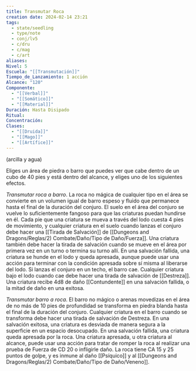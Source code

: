 ```yaml
---
title: Transmutar Roca
creation date: 2024-02-14 23:21
tags:
  - state/seedling
  - type/note
  - conj/lv5
  - c/dru
  - c/mag
  - c/art
aliases: 
Nivel: 5
Escuela: "[[Transmutación]]"
Tiempo_de_Lanzamiento: 1 acción
Alcance: "120"
Componente:
  - "[[Verbal]]"
  - "[[Somático]]"
  - "[[Material]]"
Duración: Hasta Disipado
Ritual: 
Concentración: 
Clases:
  - "[[Druida]]"
  - "[[Mago]]"
  - "[[Artífice]]"
---
```

(arcilla y agua)

Eliges un área de piedra o barro que puedes ver que cabe dentro de un cubo de 40 pies y está dentro del alcance, y eliges uno de los siguientes efectos.

*Transmutar roca a barro*. La roca no mágica de cualquier tipo en el área se convierte en un volumen igual de barro espeso y fluido que permanece hasta el final de la duración del conjuro.
El suelo en el área del conjuro se vuelve lo suficientemente fangoso para que las criaturas puedan hundirse en él. Cada pie que una criatura se mueva a través del lodo cuesta 4 pies de movimiento, y cualquier criatura en el suelo cuando lanzas el conjuro debe hacer una [[Tirada de Salvación]] de [[Dungeons and Dragons/Reglas/2) Combate/Daño/Tipo de Daño/Fuerza]]. Una criatura también debe hacer la tirada de salvación cuando se mueve en el área por primera vez en un turno o termina su turno allí. En una salvación fallida, una criatura se hunde en el lodo y queda apresada, aunque puede usar una acción para terminar con la condición apresada sobre sí misma al liberarse del lodo. Si lanzas el conjuro en un techo, el barro cae. Cualquier criatura bajo el lodo cuando cae debe hacer una tirada de salvación de [[Destreza]]. Una criatura recibe 4d8 de daño [[Contundente]] en una salvación fallida, o la mitad de daño en una exitosa.

*Transmutar barro a roca*. El barro no mágico o arenas movedizas en el área de no más de 10 pies de profundidad se transforma en piedra blanda hasta el final de la duración del conjuro. Cualquier criatura en el barro cuando se transforma debe hacer una tirada de salvación de Destreza. En una salvación exitosa, una criatura es desviada de manera segura a la superficie en un espacio desocupado. En una salvación fallida, una criatura queda apresada por la roca. Una criatura apresada, u otra criatura al alcance, puede usar una acción para tratar de romper la roca al realizar una prueba de Fuerza de CD 20 o infligirle daño. La roca tiene CA 15 y 25 puntos de golpe, y es inmune al daño [[Psíquico]] y al [[Dungeons and Dragons/Reglas/2) Combate/Daño/Tipo de Daño/Veneno]].